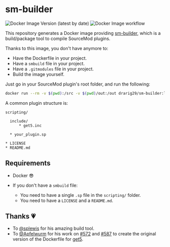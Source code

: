 # sm-builder

![Docker Image Version (latest by date)](https://img.shields.io/docker/v/drarig29/sm-builder)
![Docker Image workflow](https://github.com/Drarig29/sm-builder-docker/actions/workflows/main.yml/badge.svg)

This repository generates a Docker image providing [sm-builder](https://github.com/splewis/sm-builder), which is a build/package tool to compile SourceMod plugins.

Thanks to this image, you don't have anymore to:

- Have the Dockerfile in your project.
- Have a `smbuild` file in your project.
- Have a `.gitmodules` file in your project.
- Build the image yourself.

Just go in your SourceMod plugin's root folder, and run the following:

```bash
docker run --rm -v $(pwd):/src -v $(pwd)/out:/out drarig29/sm-builder:latest
```

A common plugin structure is:

```
scripting/

  include/
      * get5.inc

  * your_plugin.sp

* LICENSE
* README.md
```

## Requirements

- Docker 😎

- If you don't have a `smbuild` file:

  - You need to have a single `.sp` file in the `scripting/` folder.
  - You need to have a `LICENSE` and a `README.md`.

## Thanks 💗

- To [@splewis](https://github.com/splewis) for his amazing build tool.
- To [@Apfelwurm](https://github.com/Apfelwurm) for his work on [#572](https://github.com/splewis/get5/pull/572) and [#587](https://github.com/splewis/get5/pull/587) to create the original version of the Dockerfile for [get5](https://github.com/splewis/get5).
